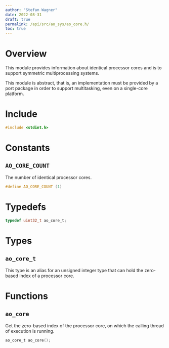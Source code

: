 ```yaml
---
author: "Stefan Wagner"
date: 2022-08-31
draft: true
permalink: /api/src/ao_sys/ao_core.h/
toc: true
---
```


# Overview

This module provides information about identical processor cores and is to support symmetric multiprocessing systems.

This module is abstract, that is, an implementation must be provided by a port package in order to support multitasking, even on a single-core platform.

# Include

```c
#include <stdint.h>
```

# Constants

## `AO_CORE_COUNT`

The number of identical processor cores.

```c
#define AO_CORE_COUNT (1)
```

# Typedefs

```c
typedef uint32_t ao_core_t;
```

# Types

## `ao_core_t`

This type is an alias for an unsigned integer type that can hold the zero-based index of a processor core.

# Functions

## `ao_core`

Get the zero-based index of the processor core, on which the calling thread of execution is running.

```c
ao_core_t ao_core();
```
